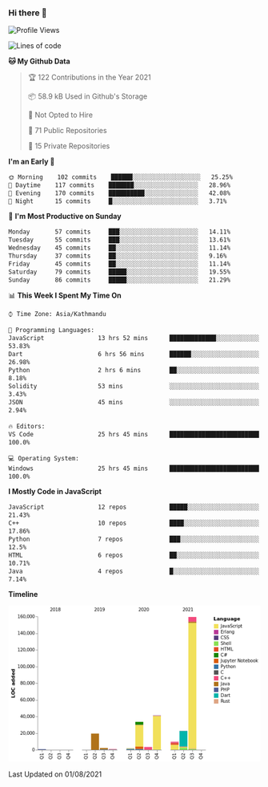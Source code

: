### Hi there 👋


<!--START_SECTION:waka-->
![Profile Views](http://img.shields.io/badge/Profile%20Views-4-blue)

![Lines of code](https://img.shields.io/badge/From%20Hello%20World%20I%27ve%20Written-296331%20lines%20of%20code-blue)

**🐱 My Github Data** 

> 🏆 122 Contributions in the Year 2021
 > 
> 📦 58.9 kB Used in Github's Storage 
 > 
> 🚫 Not Opted to Hire
 > 
> 📜 71 Public Repositories 
 > 
> 🔑 15 Private Repositories  
 > 
**I'm an Early 🐤** 

```text
🌞 Morning    102 commits    ██████░░░░░░░░░░░░░░░░░░░   25.25% 
🌆 Daytime    117 commits    ███████░░░░░░░░░░░░░░░░░░   28.96% 
🌃 Evening    170 commits    ██████████░░░░░░░░░░░░░░░   42.08% 
🌙 Night      15 commits     █░░░░░░░░░░░░░░░░░░░░░░░░   3.71%

```
📅 **I'm Most Productive on Sunday** 

```text
Monday       57 commits     ███░░░░░░░░░░░░░░░░░░░░░░   14.11% 
Tuesday      55 commits     ███░░░░░░░░░░░░░░░░░░░░░░   13.61% 
Wednesday    45 commits     ██░░░░░░░░░░░░░░░░░░░░░░░   11.14% 
Thursday     37 commits     ██░░░░░░░░░░░░░░░░░░░░░░░   9.16% 
Friday       45 commits     ██░░░░░░░░░░░░░░░░░░░░░░░   11.14% 
Saturday     79 commits     █████░░░░░░░░░░░░░░░░░░░░   19.55% 
Sunday       86 commits     █████░░░░░░░░░░░░░░░░░░░░   21.29%

```


📊 **This Week I Spent My Time On** 

```text
⌚︎ Time Zone: Asia/Kathmandu

💬 Programming Languages: 
JavaScript               13 hrs 52 mins      █████████████░░░░░░░░░░░░   53.83% 
Dart                     6 hrs 56 mins       ██████░░░░░░░░░░░░░░░░░░░   26.98% 
Python                   2 hrs 6 mins        ██░░░░░░░░░░░░░░░░░░░░░░░   8.18% 
Solidity                 53 mins             ░░░░░░░░░░░░░░░░░░░░░░░░░   3.43% 
JSON                     45 mins             ░░░░░░░░░░░░░░░░░░░░░░░░░   2.94%

🔥 Editors: 
VS Code                  25 hrs 45 mins      █████████████████████████   100.0%

💻 Operating System: 
Windows                  25 hrs 45 mins      █████████████████████████   100.0%

```

**I Mostly Code in JavaScript** 

```text
JavaScript               12 repos            █████░░░░░░░░░░░░░░░░░░░░   21.43% 
C++                      10 repos            ████░░░░░░░░░░░░░░░░░░░░░   17.86% 
Python                   7 repos             ███░░░░░░░░░░░░░░░░░░░░░░   12.5% 
HTML                     6 repos             ██░░░░░░░░░░░░░░░░░░░░░░░   10.71% 
Java                     4 repos             █░░░░░░░░░░░░░░░░░░░░░░░░   7.14%

```


**Timeline**

![Chart not found](https://raw.githubusercontent.com/voidash/voidash/main/charts/bar_graph.png) 


 Last Updated on 01/08/2021
<!--END_SECTION:waka-->


<!--
**voidash/voidash** is a ✨ _special_ ✨ repository because its `README.md` (this file) appears on your GitHub profile.

Here are some ideas to get you started:

- 🔭 I’m currently working on ...
- 🌱 I’m currently learning ...
- 👯 I’m looking to collaborate on ...
- 🤔 I’m looking for help with ...
- 💬 Ask me about ...
- 📫 How to reach me: ...
- 😄 Pronouns: ...
- ⚡ Fun fact: ...
-->
